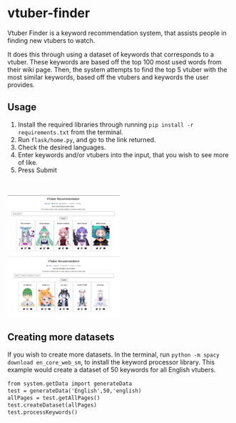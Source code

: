 # vtuber-finder
Vtuber Finder is a keyword recommendation system, that assists people in finding new vtubers to watch.
<p>
It does this through using a dataset of keywords that corresponds to a vtuber. These keywords are based off the top 100 most used words from their wiki page.
Then, the system attempts to find the top 5 vtuber with the most similar keywords, based off the vtubers and keywords the user provides.
</p>

## Usage
1. Install the required libraries through running `pip install -r requirements.txt` from the terminal.
2. Run `flask/home.py`, and go to the link returned.
3. Check the desired languages.
4. Enter keywords and/or vtubers into the input, that you wish to see more of like.
5. Press Submit
<br>
<br>
<img src = "images/vtubers.png" style ="width: 50%; ">
<br>
<img src = "images/keywords.png" style ="width: 50%; ">

## Creating more datasets
If you wish to create more datasets. In the terminal, run `python -m spacy download en_core_web_sm`, to install the keyword processor library. 
This example would create a dataset of 50 keywords for all English vtubers.
```
from system.getData import generateData
test = generateData('English',50,'english)
allPages = test.getAllPages()
test.createDataset(allPages)
test.processKeywords()
```


